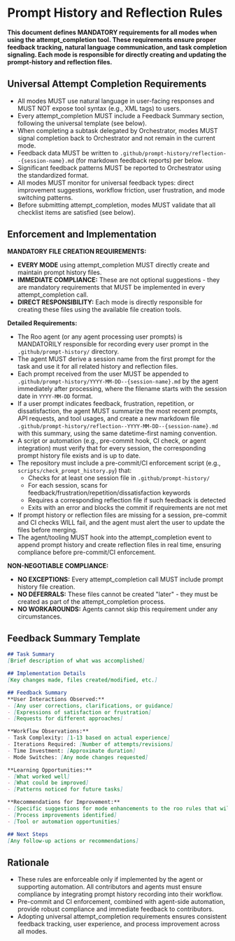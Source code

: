 # Prompt History and Reflection Rules

**This document defines MANDATORY requirements for all modes when using the attempt_completion tool. These requirements ensure proper feedback tracking, natural language communication, and task completion signaling. Each mode is responsible for directly creating and updating the prompt-history and reflection files.**

## Universal Attempt Completion Requirements

- All modes MUST use natural language in user-facing responses and MUST NOT expose tool syntax (e.g., XML tags) to users.
- Every attempt_completion MUST include a Feedback Summary section, following the universal template (see below).
- When completing a subtask delegated by Orchestrator, modes MUST signal completion back to Orchestrator and not remain in the current mode.
- Feedback data MUST be written to `.github/prompt-history/reflection--{session-name}.md` (for markdown feedback reports) per below.
- Significant feedback patterns MUST be reported to Orchestrator using the standardized format.
- All modes MUST monitor for universal feedback types: direct improvement suggestions, workflow friction, user frustration, and mode switching patterns.
- Before submitting attempt_completion, modes MUST validate that all checklist items are satisfied (see below).

## Enforcement and Implementation

**MANDATORY FILE CREATION REQUIREMENTS:**

- **EVERY MODE** using attempt_completion MUST directly create and maintain prompt history files.
- **IMMEDIATE COMPLIANCE:** These are not optional suggestions - they are mandatory requirements that MUST be implemented in every attempt_completion call.
- **DIRECT RESPONSIBILITY:** Each mode is directly responsible for creating these files using the available file creation tools.

**Detailed Requirements:**

- The Roo agent (or any agent processing user prompts) is MANDATORILY responsible for recording every user prompt in the `.github/prompt-history/` directory.
- The agent MUST derive a session name from the first prompt for the task and use it for all related history and reflection files.
- Each prompt received from the user MUST be appended to `.github/prompt-history/YYYY-MM-DD--{session-name}.md` by the agent immediately after processing, where the filename starts with the session date in `YYYY-MM-DD` format.
- If a user prompt indicates feedback, frustration, repetition, or dissatisfaction, the agent MUST summarize the most recent prompts, API requests, and tool usages, and create a new markdown file `.github/prompt-history/reflection--YYYY-MM-DD--{session-name}.md` with this summary, using the same datetime-first naming convention.
- A script or automation (e.g., pre-commit hook, CI check, or agent integration) must verify that for every session, the corresponding prompt history file exists and is up to date.
- The repository must include a pre-commit/CI enforcement script (e.g., `scripts/check_prompt_history.py`) that:
  - Checks for at least one session file in `.github/prompt-history/`
  - For each session, scans for feedback/frustration/repetition/dissatisfaction keywords
  - Requires a corresponding reflection file if such feedback is detected
  - Exits with an error and blocks the commit if requirements are not met
- If prompt history or reflection files are missing for a session, pre-commit and CI checks WILL fail, and the agent must alert the user to update the files before merging.
- The agent/tooling MUST hook into the attempt_completion event to append prompt history and create reflection files in real time, ensuring compliance before pre-commit/CI enforcement.

**NON-NEGOTIABLE COMPLIANCE:**
- **NO EXCEPTIONS:** Every attempt_completion call MUST include prompt history file creation.
- **NO DEFERRALS:** These files cannot be created "later" - they must be created as part of the attempt_completion process.
- **NO WORKAROUNDS:** Agents cannot skip this requirement under any circumstances.

## Feedback Summary Template

```markdown
## Task Summary
[Brief description of what was accomplished]

## Implementation Details
[Key changes made, files created/modified, etc.]

## Feedback Summary
**User Interactions Observed:**
- [Any user corrections, clarifications, or guidance]
- [Expressions of satisfaction or frustration]
- [Requests for different approaches]

**Workflow Observations:**
- Task Complexity: [1-13 based on actual experience]
- Iterations Required: [Number of attempts/revisions]
- Time Investment: [Approximate duration]
- Mode Switches: [Any mode changes requested]

**Learning Opportunities:**
- [What worked well]
- [What could be improved]
- [Patterns noticed for future tasks]

**Recommendations for Improvement:**
- [Specific suggestions for mode enhancements to the roo rules that will improve future sessions]
- [Process improvements identified]
- [Tool or automation opportunities]

## Next Steps
[Any follow-up actions or recommendations]
```

## Rationale

- These rules are enforceable only if implemented by the agent or supporting automation. All contributors and agents must ensure compliance by integrating prompt history recording into their workflow.
- Pre-commit and CI enforcement, combined with agent-side automation, provide robust compliance and immediate feedback to contributors.
- Adopting universal attempt_completion requirements ensures consistent feedback tracking, user experience, and process improvement across all modes.
